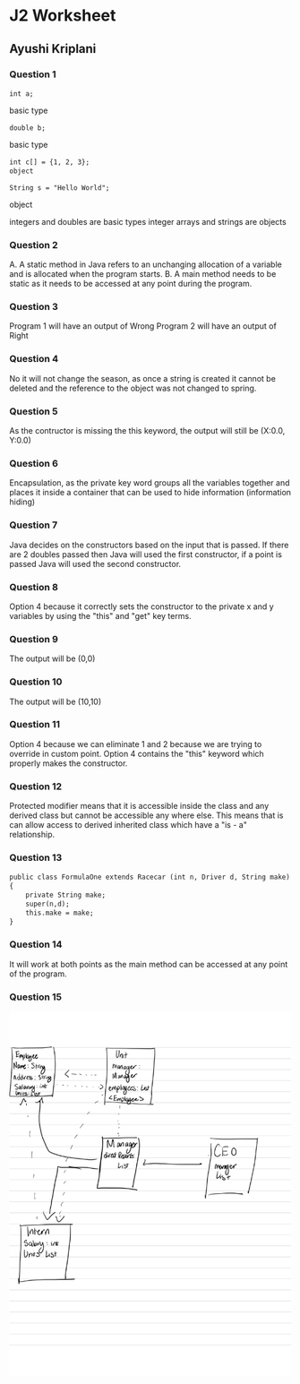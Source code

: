 # J2 Worksheet 
## Ayushi Kriplani 
### Question 1 
```
int a;
```
basic type 

```
double b;
```
basic type 

```
int c[] = {1, 2, 3};
object 

```
```
String s = "Hello World";
```
object 

integers and doubles are basic types 
integer arrays and strings are objects 

### Question 2 
A. A static method in Java refers to an unchanging allocation of a variable and is allocated when the program starts. 
B. A main method needs to be static as it needs to be accessed at any point during the program. 

### Question 3 
Program 1 will have an output of Wrong 
Program 2 will have an output of Right 

### Question 4 
No it will not change the season, as once a string is created it cannot be deleted and the reference to the object was not changed to spring. 

### Question 5 
As the contructor is missing the this keyword, the output will still be (X:0.0, Y:0.0)

### Question 6 
Encapsulation, as the private key word groups all the variables together and places it inside a container that can be used to hide information (information hiding)

### Question 7 
Java decides on the constructors based on the input that is passed. If there are 2 doubles passed then Java will used the first constructor, if a point is passed Java will used the second constructor. 

### Question 8 
Option 4 because it correctly sets the constructor to the private x and y variables by using the "this" and "get" key terms. 

### Question 9 
The output will be (0,0)

### Question 10 
The output will be (10,10)

### Question 11 
Option 4 because we can eliminate 1 and 2 because we are trying to override in custom point. Option 4 contains the "this" keyword which properly makes the constructor. 

### Question 12
Protected modifier means that it is accessible inside the class and any derived class but cannot be accessible any where else. This means that is can allow access to derived inherited class which have a "is - a" relationship. 

### Question 13 
```
public class FormulaOne extends Racecar (int n, Driver d, String make) {
    private String make;
    super(n,d); 
    this.make = make; 
}
```

### Question 14 
It will work at both points as the main method can be accessed at any point of the program. 

### Question 15 
![UML](https://github.com/ayushikriplani/ayushikriplani-worksheet-J2/blob/main/UML.jpg)


